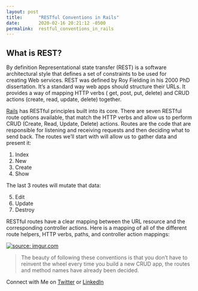 ```yaml
---
layout: post
title:      "RESTful Conventions in Rails"
date:       2020-02-16 20:21:12 -0500
permalink:  restful_conventions_in_rails
---
```



## What is REST?

By definition Representational state transfer (REST) is a software architectural style that defines a set of constraints to be used for creating Web services.  REST was defined by Roy Fielding in his 2000 PhD dissertation. It’s a standard way web apps should structure their URLs. It provides a way of mapping HTTP verbs ( get, post, put, delete) and CRUD actions (create, read, update, delete) together.

[Rails](https://rubyonrails.org/) has RESTful principles built into its core. There are seven RESTful route options available, that match the HTTP verbs and allow us to perform CRUD (Create, Read, Update, Delete) actions. Routes are the code that are responsible for listening and receiving requests and then deciding what to send back. The routes we’ll start with will allow us to gather data and present it: 

1. Index
2. New
3. Create
4. Show

The last 3 routes will mutate that data:

5. Edit
6. Update
7. Destroy

RESTful routes have a clear mapping between the URL resource and the corresponding controller actions. Here is a mapping of all of the different route helpers, HTTP verbs, paths, and controller action mappings: 

<a href="https://imgur.com/omB0PMx"><img src="https://i.imgur.com/omB0PMxl.png" title="source: imgur.com" /></a>


> The beauty of following these conventions is that you don’t have to reinvent the wheel every time you build a new CRUD app, the routes and method names have already been decided.
> 

Connect with Me on [Twitter](https://twitter.com/LloydPile) or  [LinkedIn](https://www.linkedin.com/in/ivana-dokic-b96460120/)


